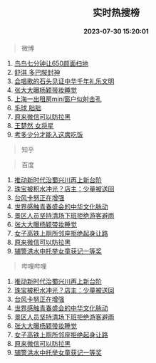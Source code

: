 <div align="center"><h2>实时热搜榜</h2><h4>2023-07-30 15:20:01</h4></div>

> 微博  

1. [鸟鸟七分钟让650颜面扫地](https://s.weibo.com/weibo?q=%23%E9%B8%9F%E9%B8%9F%E4%B8%83%E5%88%86%E9%92%9F%E8%AE%A9650%E9%A2%9C%E9%9D%A2%E6%89%AB%E5%9C%B0%23&t=31&band_rank=1&Refer=top)<br />
2. [舒淇 多巴胺封神](https://s.weibo.com/weibo?q=%E8%88%92%E6%B7%87%20%E5%A4%9A%E5%B7%B4%E8%83%BA%E5%B0%81%E7%A5%9E&t=31&band_rank=2&Refer=top)<br />
3. [会唱歌的石头见证中华千年礼乐文明](https://s.weibo.com/weibo?q=%23%E4%BC%9A%E5%94%B1%E6%AD%8C%E7%9A%84%E7%9F%B3%E5%A4%B4%E8%A7%81%E8%AF%81%E4%B8%AD%E5%8D%8E%E5%8D%83%E5%B9%B4%E7%A4%BC%E4%B9%90%E6%96%87%E6%98%8E%23&t=31&band_rank=3&Refer=top)<br />
4. [张大大曝杨颖带妆睡觉](https://s.weibo.com/weibo?q=%23%E5%BC%A0%E5%A4%A7%E5%A4%A7%E6%9B%9D%E6%9D%A8%E9%A2%96%E5%B8%A6%E5%A6%86%E7%9D%A1%E8%A7%89%23&t=31&band_rank=4&Refer=top)<br />
5. [上海一出租房mini窗户似射击孔](https://s.weibo.com/weibo?q=%23%E4%B8%8A%E6%B5%B7%E4%B8%80%E5%87%BA%E7%A7%9F%E6%88%BFmini%E7%AA%97%E6%88%B7%E4%BC%BC%E5%B0%84%E5%87%BB%E5%AD%94%23&t=31&band_rank=5&Refer=top)<br />
6. [毛球 胐胐](https://s.weibo.com/weibo?q=%E6%AF%9B%E7%90%83%20%E8%83%90%E8%83%90&t=31&band_rank=6&Refer=top)<br />
7. [原来微信可以防拉黑](https://s.weibo.com/weibo?q=%23%E5%8E%9F%E6%9D%A5%E5%BE%AE%E4%BF%A1%E5%8F%AF%E4%BB%A5%E9%98%B2%E6%8B%89%E9%BB%91%23&t=31&band_rank=7&Refer=top)<br />
8. [王楚然 女将星](https://s.weibo.com/weibo?q=%E7%8E%8B%E6%A5%9A%E7%84%B6%20%E5%A5%B3%E5%B0%86%E6%98%9F&t=31&band_rank=8&Refer=top)<br />
9. [考多少分才能入这席吃饭](https://s.weibo.com/weibo?q=%23%E8%80%83%E5%A4%9A%E5%B0%91%E5%88%86%E6%89%8D%E8%83%BD%E5%85%A5%E8%BF%99%E5%B8%AD%E5%90%83%E9%A5%AD%23&t=31&band_rank=9&Refer=top)<br />

> 知乎  


> 百度  

1. [推动新时代治蜀兴川再上新台阶](https://www.baidu.com/s?wd=%E6%8E%A8%E5%8A%A8%E6%96%B0%E6%97%B6%E4%BB%A3%E6%B2%BB%E8%9C%80%E5%85%B4%E5%B7%9D%E5%86%8D%E4%B8%8A%E6%96%B0%E5%8F%B0%E9%98%B6&sa=fyb_news&rsv_dl=fyb_news)<br />
2. [珠宝被积水冲光？店主：少量被送回](https://www.baidu.com/s?wd=%E7%8F%A0%E5%AE%9D%E8%A2%AB%E7%A7%AF%E6%B0%B4%E5%86%B2%E5%85%89%EF%BC%9F%E5%BA%97%E4%B8%BB%EF%BC%9A%E5%B0%91%E9%87%8F%E8%A2%AB%E9%80%81%E5%9B%9E&sa=fyb_news&rsv_dl=fyb_news)<br />
3. [台风卡努正在增强](https://www.baidu.com/s?wd=%E5%8F%B0%E9%A3%8E%E5%8D%A1%E5%8A%AA%E6%AD%A3%E5%9C%A8%E5%A2%9E%E5%BC%BA&sa=fyb_news&rsv_dl=fyb_news)<br />
4. [世界感触青春盛会的中华文化脉动](https://www.baidu.com/s?wd=%E4%B8%96%E7%95%8C%E6%84%9F%E8%A7%A6%E9%9D%92%E6%98%A5%E7%9B%9B%E4%BC%9A%E7%9A%84%E4%B8%AD%E5%8D%8E%E6%96%87%E5%8C%96%E8%84%89%E5%8A%A8&sa=fyb_news&rsv_dl=fyb_news)<br />
5. [景区人员坚持清场下班拒绝游客避雨](https://www.baidu.com/s?wd=%E6%99%AF%E5%8C%BA%E4%BA%BA%E5%91%98%E5%9D%9A%E6%8C%81%E6%B8%85%E5%9C%BA%E4%B8%8B%E7%8F%AD%E6%8B%92%E7%BB%9D%E6%B8%B8%E5%AE%A2%E9%81%BF%E9%9B%A8&sa=fyb_news&rsv_dl=fyb_news)<br />
6. [张大大曝杨颖带妆睡觉](https://www.baidu.com/s?wd=%E5%BC%A0%E5%A4%A7%E5%A4%A7%E6%9B%9D%E6%9D%A8%E9%A2%96%E5%B8%A6%E5%A6%86%E7%9D%A1%E8%A7%89&sa=fyb_news&rsv_dl=fyb_news)<br />
7. [女子高铁上厕所邻座拒绝起身让路](https://www.baidu.com/s?wd=%E5%A5%B3%E5%AD%90%E9%AB%98%E9%93%81%E4%B8%8A%E5%8E%95%E6%89%80%E9%82%BB%E5%BA%A7%E6%8B%92%E7%BB%9D%E8%B5%B7%E8%BA%AB%E8%AE%A9%E8%B7%AF&sa=fyb_news&rsv_dl=fyb_news)<br />
8. [原来微信可以防拉黑](https://www.baidu.com/s?wd=%E5%8E%9F%E6%9D%A5%E5%BE%AE%E4%BF%A1%E5%8F%AF%E4%BB%A5%E9%98%B2%E6%8B%89%E9%BB%91&sa=fyb_news&rsv_dl=fyb_news)<br />
9. [辅警洪水中托举女童获记一等奖](https://www.baidu.com/s?wd=%E8%BE%85%E8%AD%A6%E6%B4%AA%E6%B0%B4%E4%B8%AD%E6%89%98%E4%B8%BE%E5%A5%B3%E7%AB%A5%E8%8E%B7%E8%AE%B0%E4%B8%80%E7%AD%89%E5%A5%96&sa=fyb_news&rsv_dl=fyb_news)<br />

> 哔哩哔哩  

1. [推动新时代治蜀兴川再上新台阶](https://www.baidu.com/s?wd=%E6%8E%A8%E5%8A%A8%E6%96%B0%E6%97%B6%E4%BB%A3%E6%B2%BB%E8%9C%80%E5%85%B4%E5%B7%9D%E5%86%8D%E4%B8%8A%E6%96%B0%E5%8F%B0%E9%98%B6&sa=fyb_news&rsv_dl=fyb_news)<br />
2. [珠宝被积水冲光？店主：少量被送回](https://www.baidu.com/s?wd=%E7%8F%A0%E5%AE%9D%E8%A2%AB%E7%A7%AF%E6%B0%B4%E5%86%B2%E5%85%89%EF%BC%9F%E5%BA%97%E4%B8%BB%EF%BC%9A%E5%B0%91%E9%87%8F%E8%A2%AB%E9%80%81%E5%9B%9E&sa=fyb_news&rsv_dl=fyb_news)<br />
3. [台风卡努正在增强](https://www.baidu.com/s?wd=%E5%8F%B0%E9%A3%8E%E5%8D%A1%E5%8A%AA%E6%AD%A3%E5%9C%A8%E5%A2%9E%E5%BC%BA&sa=fyb_news&rsv_dl=fyb_news)<br />
4. [世界感触青春盛会的中华文化脉动](https://www.baidu.com/s?wd=%E4%B8%96%E7%95%8C%E6%84%9F%E8%A7%A6%E9%9D%92%E6%98%A5%E7%9B%9B%E4%BC%9A%E7%9A%84%E4%B8%AD%E5%8D%8E%E6%96%87%E5%8C%96%E8%84%89%E5%8A%A8&sa=fyb_news&rsv_dl=fyb_news)<br />
5. [景区人员坚持清场下班拒绝游客避雨](https://www.baidu.com/s?wd=%E6%99%AF%E5%8C%BA%E4%BA%BA%E5%91%98%E5%9D%9A%E6%8C%81%E6%B8%85%E5%9C%BA%E4%B8%8B%E7%8F%AD%E6%8B%92%E7%BB%9D%E6%B8%B8%E5%AE%A2%E9%81%BF%E9%9B%A8&sa=fyb_news&rsv_dl=fyb_news)<br />
6. [张大大曝杨颖带妆睡觉](https://www.baidu.com/s?wd=%E5%BC%A0%E5%A4%A7%E5%A4%A7%E6%9B%9D%E6%9D%A8%E9%A2%96%E5%B8%A6%E5%A6%86%E7%9D%A1%E8%A7%89&sa=fyb_news&rsv_dl=fyb_news)<br />
7. [女子高铁上厕所邻座拒绝起身让路](https://www.baidu.com/s?wd=%E5%A5%B3%E5%AD%90%E9%AB%98%E9%93%81%E4%B8%8A%E5%8E%95%E6%89%80%E9%82%BB%E5%BA%A7%E6%8B%92%E7%BB%9D%E8%B5%B7%E8%BA%AB%E8%AE%A9%E8%B7%AF&sa=fyb_news&rsv_dl=fyb_news)<br />
8. [原来微信可以防拉黑](https://www.baidu.com/s?wd=%E5%8E%9F%E6%9D%A5%E5%BE%AE%E4%BF%A1%E5%8F%AF%E4%BB%A5%E9%98%B2%E6%8B%89%E9%BB%91&sa=fyb_news&rsv_dl=fyb_news)<br />
9. [辅警洪水中托举女童获记一等奖](https://www.baidu.com/s?wd=%E8%BE%85%E8%AD%A6%E6%B4%AA%E6%B0%B4%E4%B8%AD%E6%89%98%E4%B8%BE%E5%A5%B3%E7%AB%A5%E8%8E%B7%E8%AE%B0%E4%B8%80%E7%AD%89%E5%A5%96&sa=fyb_news&rsv_dl=fyb_news)<br />
